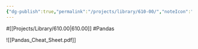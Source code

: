 ```yaml
---
{"dg-publish":true,"permalink":"/projects/library/610-00/","noteIcon":"0","created":"2024-01-17T23:45:11.853+09:00","updated":"2024-01-18T00:13:27.203+09:00"}
---
```


#[[Projects/Library/610.00\|610.00]] #Pandas

![[Pandas_Cheat_Sheet.pdf]]
